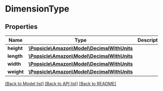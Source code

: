 # DimensionType

## Properties
Name | Type | Description | Notes
------------ | ------------- | ------------- | -------------
**height** | [**\Popsicle\Amazon\Model\DecimalWithUnits**](DecimalWithUnits.md) |  | [optional] 
**length** | [**\Popsicle\Amazon\Model\DecimalWithUnits**](DecimalWithUnits.md) |  | [optional] 
**width** | [**\Popsicle\Amazon\Model\DecimalWithUnits**](DecimalWithUnits.md) |  | [optional] 
**weight** | [**\Popsicle\Amazon\Model\DecimalWithUnits**](DecimalWithUnits.md) |  | [optional] 

[[Back to Model list]](../../README.md#documentation-for-models) [[Back to API list]](../../README.md#documentation-for-api-endpoints) [[Back to README]](../../README.md)


